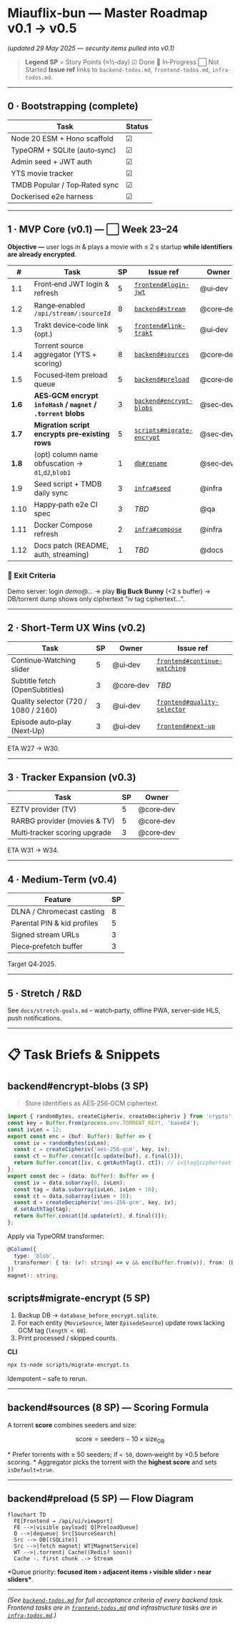 # Miauflix‑bun — **Master Roadmap v0.1 → v0.5**

_(updated 29 May 2025 — security items pulled into v0.1)_

> **Legend** **SP** = Story Points (≈½‑day) ☑ Done 🔄 In‑Progress ⬜ Not Started
> **Issue ref** links to `backend-todos.md`, `frontend-todos.md`, `infra-todos.md`.

---

## 0 · Bootstrapping (complete)

| Task                          | Status |
| ----------------------------- | ------ |
| Node 20 ESM + Hono scaffold   | ☑     |
| TypeORM + SQLite (auto‑sync)  | ☑     |
| Admin seed + JWT auth         | ☑     |
| YTS movie tracker             | ☑     |
| TMDB Popular / Top‑Rated sync | ☑     |
| Dockerised e2e harness        | ☑     |

---

## 1 · **MVP Core (v0.1)** — ⬜ **Week 23–24**

**Objective —** user logs in & plays a movie with ≤ 2 s startup **while identifiers are already encrypted**.

| #       | Task                                                         | SP  | Issue ref                                                                                              | Owner     | Target  |
| ------- | ------------------------------------------------------------ | --- | ------------------------------------------------------------------------------------------------------ | --------- | ------- |
| 1.1     | Front‑end JWT login & refresh                                | 5   | [`frontend#login-jwt`](todo/frontend-todos.md#frontendlogin-jwt)                                       | @ui‑dev   | W23–24  |
| 1.2     | Range‑enabled `/api/stream/:sourceId`                        | 8   | [`backend#stream`](todo/backend-todos.md#backendstream--apistreamsourceid-endpoint-8-sp)               | @core‑dev | W23–24  |
| 1.3     | Trakt device‑code link (opt.)                                | 5   | [`frontend#link-trakt`](todo/frontend-todos.md#frontendlink-trakt)                                     | @ui‑dev   | W24     |
| 1.4     | Torrent source aggregator (YTS + scoring)                    | 8   | [`backend#sources`](todo/backend-todos.md#backendsources--torrent-source-aggregator-8-sp)              | @core‑dev | W24     |
| 1.5     | Focused‑item preload queue                                   | 5   | [`backend#preload`](todo/backend-todos.md#backendpreload--focuseditem-preload-queue-5-sp)              | @core‑dev | W24–25  |
| **1.6** | **AES‑GCM encrypt `infoHash` / `magnet` / `.torrent` blobs** | 3   | [`backend#encrypt-blobs`](todo/backend-todos.md#backendencryptblobs--encrypt-torrent-identifiers-3-sp) | @sec‑dev  | ☑ Done |
| **1.7** | **Migration script encrypts pre‑existing rows**              | 5   | [`scripts#migrate-encrypt`](todo/backend-todos.md#scriptsmigrate-encrypt--data-migration-5-sp)         | @sec‑dev  | ☑ Done |
| **1.8** | (opt) column name obfuscation → `d1`,`d2`,`blob1`            | 1   | [`db#rename`](todo/backend-todos.md#dbrename--columnname-obfuscation-1-sp-optional)                    | @sec‑dev  | ☑ Done |
| 1.9     | Seed script + TMDB daily sync                                | 3   | [`infra#seed`](todo/infra-todos.md#infraseed--3-sp--milestone-v01)                                     | @infra    | W24     |
| 1.10    | Happy‑path e2e CI spec                                       | 3   | _TBD_                                                                                                  | @qa       | W24     |
| 1.11    | Docker Compose refresh                                       | 2   | [`infra#compose`](todo/infra-todos.md#infracompose--2-sp--milestone-v01)                               | @infra    | W23     |
| 1.12    | Docs patch (README, auth, streaming)                         | 1   | _TBD_                                                                                                  | @docs     | W24     |

### 🎯 Exit Criteria

Demo server: login _demo@…_ → play **Big Buck Bunny** (<2 s buffer) → DB/torrent dump shows only ciphertext "iv tag ciphertext…".

---

## 2 · Short‑Term UX Wins (v0.2)

| Task                                 | SP  | Owner     | Issue ref                                                                        |
| ------------------------------------ | --- | --------- | -------------------------------------------------------------------------------- |
| Continue‑Watching slider             | 5   | @ui‑dev   | [`frontend#continue-watching`](todo/frontend-todos.md#frontendcontinue-watching) |
| Subtitle fetch (OpenSubtitles)       | 3   | @core‑dev | _TBD_                                                                            |
| Quality selector (720 / 1080 / 2160) | 3   | @ui‑dev   | [`frontend#quality-selector`](todo/frontend-todos.md#frontendquality-selector)   |
| Episode auto‑play (Next‑Up)          | 3   | @ui‑dev   | [`frontend#next-up`](todo/frontend-todos.md#frontendnext-up)                     |

ETA W27 → W30.

---

## 3 · Tracker Expansion (v0.3)

| Task                          | SP  | Owner     |
| ----------------------------- | --- | --------- |
| EZTV provider (TV)            | 5   | @core‑dev |
| RARBG provider (movies & TV)  | 5   | @core‑dev |
| Multi‑tracker scoring upgrade | 3   | @core‑dev |

ETA W31 → W34.

---

## 4 · Medium‑Term (v0.4)

| Feature                     | SP  |
| --------------------------- | --- |
| DLNA / Chromecast casting   | 8   |
| Parental PIN & kid profiles | 5   |
| Signed stream URLs          | 3   |
| Piece‑prefetch buffer       | 3   |

Target Q4‑2025.

---

## 5 · Stretch / R\&D

See `docs/stretch-goals.md` – watch‑party, offline PWA, server‑side HLS, push notifications.

---

# 📋 Task Briefs & Snippets

## backend#encrypt‑blobs (3 SP)

> Store identifiers as AES‑256‑GCM ciphertext.

```ts
import { randomBytes, createCipheriv, createDecipheriv } from 'crypto';
const key = Buffer.from(process.env.TORRENT_KEY!, 'base64');
const ivLen = 12;
export const enc = (buf: Buffer): Buffer => {
  const iv = randomBytes(ivLen);
  const c = createCipheriv('aes-256-gcm', key, iv);
  const ct = Buffer.concat([c.update(buf), c.final()]);
  return Buffer.concat([iv, c.getAuthTag(), ct]); // iv‖tag‖ciphertext
};
export const dec = (data: Buffer): Buffer => {
  const iv = data.subarray(0, ivLen);
  const tag = data.subarray(ivLen, ivLen + 16);
  const ct = data.subarray(ivLen + 16);
  const d = createDecipheriv('aes-256-gcm', key, iv);
  d.setAuthTag(tag);
  return Buffer.concat([d.update(ct), d.final()]);
};
```

Apply via TypeORM transformer:

```ts
@Column({
  type: 'blob',
  transformer: { to: (v?: string) => v && enc(Buffer.from(v)), from: (b?: Buffer) => b && dec(b).toString() }
})
magnet!: string;
```

## scripts#migrate‑encrypt (5 SP)

1. Backup DB → `database_before_encrypt.sqlite`.
2. For each entity (`MovieSource`, later `EpisodeSource`) update rows lacking GCM tag (`length < 60`).
3. Print processed / skipped counts.

**CLI**

```bash
npx ts-node scripts/migrate-encrypt.ts
```

Idempotent – safe to rerun.

---

## backend#sources (8 SP) — **Scoring Formula**

A torrent **score** combines seeders and size:

$$
\text{score} = \text{seeders} \; \minus \; 10 \times \text{size}_{\text{GB}}
$$

\* Prefer torrents with ≥ 50 seeders; if `< 50`, down‑weight by ×0.5 before scoring. \* Aggregator picks the torrent with the **highest score** and sets `isDefault=true`.

---

## backend#preload (5 SP) — Flow Diagram

```mermaid
flowchart TD
  FE[Frontend → /api/ui/viewport]
  FE -->|visible payload| Q[PreloadQueue]
  Q -->|dequeue| Src[SourceSearch]
  Src --> DB[(SQLite)]
  Src -->|fetch magnet| WT[MagnetService]
  WT -->|.torrent| Cache((Redis? soon))
  Cache -. first chunk .-> Stream
```

\*Queue priority: **focused item › adjacent items › visible slider › near sliders\***.

---

_(See [`backend-todos.md`](todo/backend-todos.md) for full acceptance criteria of every backend task. Frontend tasks are in [`frontend-todos.md`](todo/frontend-todos.md) and infrastructure tasks are in [`infra-todos.md`](todo/infra-todos.md).)_
